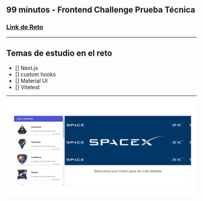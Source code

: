 ## 99 minutos - Frontend Challenge Prueba Técnica

### [Link de Reto](https://github.com/99minutos/99minutos-frontend-interview-test)

---

## Temas de estudio en el reto

- [] Next.js
- [] custom hooks
- [] Material UI
- [] Vitetest

---

![](hero.png)

